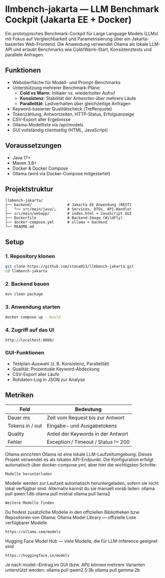 # llmbench-jakarta — LLM Benchmark Cockpit (Jakarta EE + Docker)

Ein prototypisches Benchmark-Cockpit für Large Language Models (LLMs) mit Fokus auf Vergleichbarkeit und Parametrisierung über ein Jakarta-basiertes Web-Frontend. Die Anwendung verwendet Ollama als lokale LLM-API und erlaubt Benchmarks wie Cold/Warm-Start, Konsistenztests und parallele Anfragen.


## Funktionen

- Weboberfläche für Modell- und Prompt-Benchmarks
- Unterstützung mehrerer Benchmark-Pläne:
  - **Cold vs Warm**: Initialer vs. wiederholter Aufruf
  - **Konsistenz**: Stabilität der Antworten über mehrere Läufe
  - **Parallelität**: Lastverhalten über gleichzeitige Anfragen
- Keyword-basierter Qualitätscheck (Trefferquote)
- Tokenzählung, Antwortzeiten, HTTP-Status, Erfolgsanzeige
- CSV-Export aller Ergebnisse
- Ollama-Modellliste via /api/models
- GUI vollständig clientseitig (HTML, JavaScript)


## Voraussetzungen

- Java 17+
- Maven 3.8+
- Docker & Docker Compose
- Ollama (wird via Docker-Compose mitgestartet)


## Projektstruktur

```
llmbench-jakarta/
├── backend/                # Jakarta EE Anwendung (REST)
│   └── src/main/java/…     # Services, DTOs, API-Handler
├── src/main/webapp/        # index.html + JavaScript GUI
├── Dockerfile              # Backend-Image (WildFly)
├── docker-compose.yml      # ollama + backend
└── README.md
```


## Setup

### 1. Repository klonen

```bash
git clone https://github.com/stona013/llmbench-jakarta.git
cd llmbench-jakarta
```

### 2. Backend bauen

```bash
mvn clean package
```

### 3. Anwendung starten

```bash
docker compose up --build
```

### 4. Zugriff auf das UI

```http
http://localhost:8080/
```

### GUI-Funktionen

- Testplan-Auswahl (z. B. Konsistenz, Parallelität)
- Qualität: Prozentuale Keyword-Abdeckung
- CSV-Export aller Läufe
- Rohdaten-Log in JSON zur Analyse


## Metriken

| Feld             | Bedeutung                                 |
|------------------|--------------------------------------------|
| Dauer ms         | Zeit vom Request bis zur Antwort           |
| Tokens in / out  | Eingabe- und Ausgabetokens                 |
| Quality          | Anteil der Keywords in der Antwort         |
| Fehler           | Exception / Timeout / Status != 200        |

Ollama einrichten
Ollama ist eine lokale LLM-Laufzeitumgebung. Dieses Projekt verwendet es als lokalen API-Endpunkt.
Die Konfiguration erfolgt automatisch über docker-compose.yml, aber hier die wichtigsten Schritte:
```
Modelle herunterladen
```
Modelle werden zur Laufzeit automatisch heruntergeladen, sofern sie nicht lokal verfügbar sind. Alternativ kannst du sie manuell vorab laden:
ollama pull qwen:1.8b
ollama pull mistral
ollama pull llama2
```
Weitere Modelle finden
```
Du findest zusätzliche Modelle in den offiziellen Bibliotheken bzw. Repositorien von Ollama:
Ollama Model Library — offizielle Liste verfügbarer Modelle
```
https://ollama.com/models
```
Hugging Face Model Hub — viele Modelle, die für LLM-Inference geeignet sind
```
https://huggingface.co/models
```
Je nach model:-Eintrag im GUI (bzw. API) können mehrere Varianten unterstützt werden:
ollama pull qwen2.5:3b
ollama pull gemma:2b
